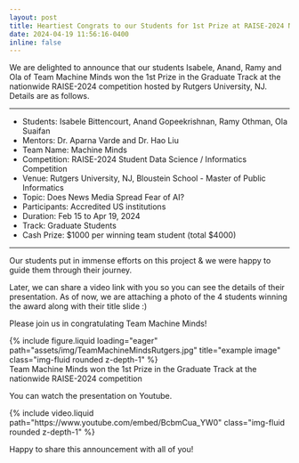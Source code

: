 ```yaml
---
layout: post
title: Heartiest Congrats to our Students for 1st Prize at RAISE-2024 Nationwide Competition - Rutgers
date: 2024-04-19 11:56:16-0400
inline: false
---
```


We are delighted to announce that our students Isabele, Anand, Ramy and Ola of Team Machine Minds won the 1st Prize in the Graduate Track at the nationwide RAISE-2024 competition hosted by Rutgers University, NJ. Details are as follows. 

----------------------------------

- Students: Isabele Bittencourt, Anand Gopeekrishnan, Ramy Othman, Ola Suaifan 
- Mentors: Dr. Aparna Varde and Dr. Hao Liu
- Team Name: Machine Minds
- Competition: RAISE-2024  Student Data Science / Informatics Competition
- Venue: Rutgers University, NJ, Bloustein School - Master of Public Informatics
- Topic: Does News Media Spread Fear of AI?
- Participants: Accredited US institutions 
- Duration: Feb 15 to Apr 19, 2024
- Track: Graduate Students
- Cash Prize: $1000 per winning team student (total $4000)

----------------------------------

Our students put in immense efforts on this project & we were happy to guide them through their journey. 

Later, we can share a video link with you so you can see the details of their presentation. As of now, we are attaching a photo of the 4 students winning the award along with their title slide :) 

Please join us in congratulating Team Machine Minds!

<div class="row">
    <div class="col-sm mt-3 mt-md-0">
        {% include figure.liquid loading="eager" path="assets/img/TeamMachineMindsRutgers.jpg" title="example image" class="img-fluid rounded z-depth-1" %}
    </div>
</div>
<div class="caption">
    Team Machine Minds won the 1st Prize in the Graduate Track at the nationwide RAISE-2024 competition
</div>

You can watch the presentation on Youtube.
<div class="row">
    <div class="col-12">
        {% include video.liquid path="https://www.youtube.com/embed/BcbmCua_YW0" class="img-fluid rounded z-depth-1" %}
    </div>
</div>

Happy to share this announcement with all of you! 

